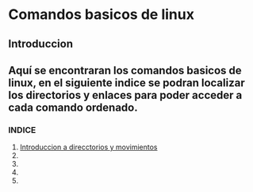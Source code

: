 # Comandos basicos de linux
## Introduccion

Aquí se encontraran los comandos basicos de linux, en el siguiente indice se podran localizar los directorios y enlaces para poder acceder a cada comando ordenado.
---
### INDICE
1. [Introduccion a direcctorios y movimientos](/unidad1)
2.
3.
4.
5.
